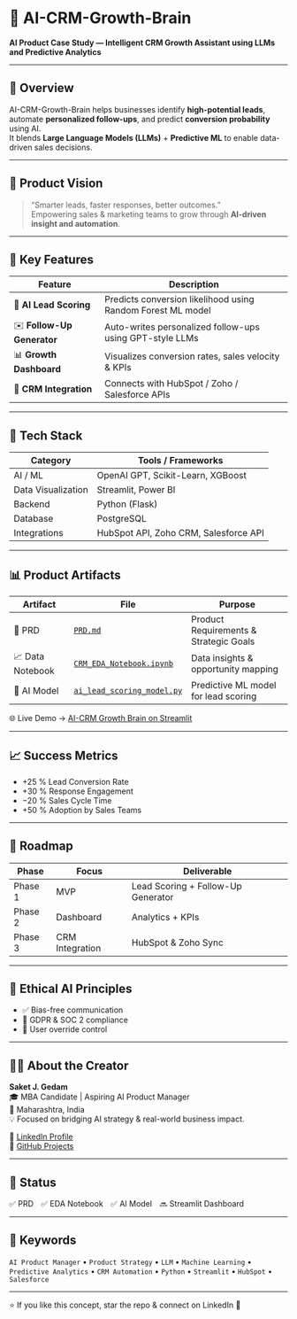 # 🚀 AI-CRM-Growth-Brain

**AI Product Case Study — Intelligent CRM Growth Assistant using LLMs and Predictive Analytics**

---

## 🧠 Overview
AI-CRM-Growth-Brain helps businesses identify **high-potential leads**, automate **personalized follow-ups**, and predict **conversion probability** using AI.  
It blends **Large Language Models (LLMs)** + **Predictive ML** to enable data-driven sales decisions.

---

## 🎯 Product Vision
> “Smarter leads, faster responses, better outcomes.”  
Empowering sales & marketing teams to grow through **AI-driven insight and automation**.

---

## 🧩 Key Features
| Feature | Description |
|----------|-------------|
| 🤖 **AI Lead Scoring** | Predicts conversion likelihood using Random Forest ML model |
| ✉️ **Follow-Up Generator** | Auto-writes personalized follow-ups using GPT-style LLMs |
| 📊 **Growth Dashboard** | Visualizes conversion rates, sales velocity & KPIs |
| 🔗 **CRM Integration** | Connects with HubSpot / Zoho / Salesforce APIs |

---

## 🧮 Tech Stack
| Category | Tools / Frameworks |
|-----------|--------------------|
| AI / ML | OpenAI GPT, Scikit-Learn, XGBoost |
| Data Visualization | Streamlit, Power BI |
| Backend | Python (Flask) |
| Database | PostgreSQL |
| Integrations | HubSpot API, Zoho CRM, Salesforce API |

---

## 📊 Product Artifacts
| Artifact | File | Purpose |
|-----------|------|----------|
| 🧭 PRD | [`PRD.md`](./PRD.md) | Product Requirements & Strategic Goals |
| 📈 Data Notebook | [`CRM_EDA_Notebook.ipynb`](./CRM_EDA_Notebook.ipynb) | Data insights & opportunity mapping |
| 🤖 AI Model | [`ai_lead_scoring_model.py`](./ai_lead_scoring_model.py) | Predictive ML model for lead scoring |
🌐 Live Demo → [AI-CRM Growth Brain on Streamlit](https://ojahegxutf8m.streamlit.app)

---

## 📈 Success Metrics
- +25 % Lead Conversion Rate  
- +30 % Response Engagement  
- −20 % Sales Cycle Time  
- +50 % Adoption by Sales Teams  

---

## 🧭 Roadmap
| Phase | Focus | Deliverable |
|--------|--------|-------------|
| Phase 1 | MVP | Lead Scoring + Follow-Up Generator |
| Phase 2 | Dashboard | Analytics + KPIs |
| Phase 3 | CRM Integration | HubSpot & Zoho Sync |

---

## 💬 Ethical AI Principles
- ✅ Bias-free communication  
- 🔐 GDPR & SOC 2 compliance  
- 👤 User override control  

---

## 🧑‍💼 About the Creator
**Saket J. Gedam**  
🎓 MBA Candidate | Aspiring AI Product Manager  
📍 Maharashtra, India  
💡 Focused on bridging AI strategy & real-world business impact.  

🔗 [LinkedIn Profile](https://www.linkedin.com/in/saket-j-gedam-1a23a5240)  
🔗 [GitHub Projects](https://github.com/saketgedam8-R)

---

## 🏁 Status
✅ PRD ✅ EDA Notebook ✅ AI Model 🔜 Streamlit Dashboard  

---

## 🧩 Keywords
`AI Product Manager` • `Product Strategy` • `LLM` • `Machine Learning` • `Predictive Analytics` • `CRM Automation` • `Python` • `Streamlit` • `HubSpot` • `Salesforce`

---

⭐ If you like this concept, star the repo & connect on LinkedIn 🚀
